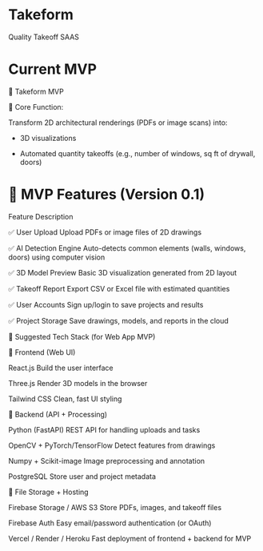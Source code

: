 # Takeform
Quality Takeoff SAAS

# Current MVP 
🚀 Takeform MVP 

🎯 Core Function:

Transform 2D architectural renderings (PDFs or image scans) into:

* 3D visualizations

* Automated quantity takeoffs (e.g., number of windows, sq ft of drywall, doors)


# 🔹 MVP Features (Version 0.1)
Feature	Description

✅ User Upload	Upload PDFs or image files of 2D drawings

✅ AI Detection Engine	Auto-detects common elements (walls, windows, doors) using computer vision

✅ 3D Model Preview	Basic 3D visualization generated from 2D layout

✅ Takeoff Report Export	CSV or Excel file with estimated quantities

✅ User Accounts	Sign up/login to save projects and results

✅ Project Storage	Save drawings, models, and reports in the cloud

🧠 Suggested Tech Stack (for Web App MVP)

🔹 Frontend (Web UI)

React.js	Build the user interface

Three.js	Render 3D models in the browser

Tailwind CSS	Clean, fast UI styling

🔹 Backend (API + Processing)

Python (FastAPI)	REST API for handling uploads and tasks

OpenCV + PyTorch/TensorFlow	Detect features from drawings

Numpy + Scikit-image	Image preprocessing and annotation

PostgreSQL	Store user and project metadata

🔹 File Storage + Hosting

Firebase Storage / AWS S3	Store PDFs, images, and takeoff files

Firebase Auth	Easy email/password authentication (or OAuth)

Vercel / Render / Heroku	Fast deployment of frontend + backend for MVP


